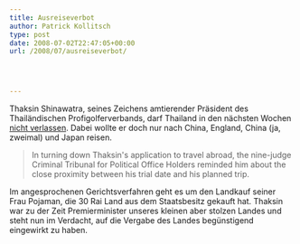 ```yaml
---
title: Ausreiseverbot
author: Patrick Kollitsch
type: post
date: 2008-07-02T22:47:05+00:00
url: /2008/07/ausreiseverbot/




---
```

Thaksin Shinawatra, seines Zeichens amtierender Präsident des Thailändischen Profigolferverbands, darf Thailand in den nächsten Wochen [nicht verlassen][1]. Dabei wollte er doch nur nach China, England, China (ja, zweimal) und Japan reisen.

> In turning down Thaksin's application to travel abroad, the nine-judge Criminal Tribunal for Political Office Holders reminded him about the close proximity between his trial date and his planned trip.

Im angesprochenen Gerichtsverfahren geht es um den Landkauf seiner Frau Pojaman, die 30 Rai Land aus dem Staatsbesitz gekauft hat. Thaksin war zu der Zeit Premierminister unseres kleinen aber stolzen Landes und steht nun im Verdacht, auf die Vergabe des Landes begünstigend eingewirkt zu haben.

 [1]: http://www.nationmultimedia.com/breakingnews/read.php?newsid=30077209
